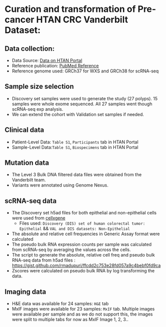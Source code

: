 # Curation and transformation of Pre-cancer HTAN CRC Vanderbilt Dataset:

## Data collection:
- Data Source: [Data on HTAN Portal](https://data.humantumoratlas.org/publications/vanderbilt_crc_chen_2021?tab=abstract)
- Reference publication: [PubMed Reference](https://pubmed.ncbi.nlm.nih.gov/34910928/)
- Reference genome used: GRCh37 for WXS and GRCh38 for scRNA-seq

## Sample size selection
- Discovery set samples were used to generate the study (27 polyps). 15 samples were whole exome sequenced. All 27 samples went though scRNA-seq exp analysis.
- We can extend the cohort with Validation set samples if needed.

## Clinical data
- Patient-Level Data: `Table S1`, `Participants` tab in HTAN Portal
- Sample-Level Data:`Table S1`, `Biospecimens` tab in HTAN Portal

## Mutation data
- The Level 3 Bulk DNA filtered data files were obtained from the Vanderbilt team.
- Variants were annotated using Genome Nexus.

## scRNA-seq data
- The Discovery set h5ad files for both epithelial and non-epithelial cells were used from [cellxgene](https://cellxgene.cziscience.com/collections/a48f5033-3438-4550-8574-cdff3263fdfd)
	- Files used: `Discovery (DIS) set of human colorectal tumor: Epithelial` && `VAL and DIS datasets: Non-Epithelial`
- The absolute and relative cell frequencies in Generic Assay format were calculated
- The pseudo bulk RNA expression counts per sample was calculated from scRNA-seq by averaging the values across the cells. 
- The script to generate the absolute, relative cell freq and pseudo bulk RNA-seq data from h5ad files : https://gist.github.com/rmadupuri/ffcdd2c753e28fd057a9c4bebf0fd9ca
- Zscores were calculated on pseudo bulk RNA by log transforming the data. 

## Imaging data
- H&E data was available for 24 samples: `H&E` tab
- MxIF images were available for 23 samples: `MxIF` tab. Multiple images were available per sample and as we do not support this, the images were split to multiple tabs for now as MxIF Image 1, 2, 3..